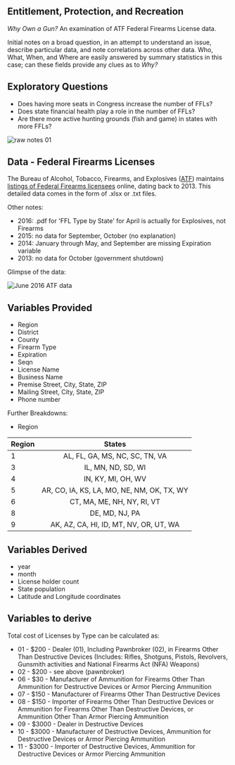 
## Entitlement, Protection, and Recreation

_Why Own a Gun?_ An examination of ATF Federal Firearms License data.

Initial notes on a broad question, in an attempt to understand an issue, describe particular data, and note correlations across other data. Who, What, When, and Where are easily answered by summary statistics in this case; can these fields provide any clues as to _Why?_

## Exploratory Questions

- Does having more seats in Congress increase the number of FFLs?
- Does state financial health play a role in the number of FFLs?
- Are there more active hunting grounds (fish and game) in states with more FFLs?

![raw notes 01](http://pi.mozzarella.website/ATF-FFL/ffl-domain-notes.jpg)

## Data - Federal Firearms Licenses

The Bureau of Alcohol, Tobacco, Firearms, and Explosives ([ATF](https://www.atf.gov/)) maintains [listings of Federal Firearms licensees](https://www.atf.gov/firearms/listing-federal-firearms-licensees-ffls-2016) online, dating back to 2013. This detailed data comes in the form of .xlsx or .txt files.

Other notes:

- 2016: .pdf for 'FFL Type by State' for April is actually for Explosives, not Firearms
- 2015: no data for September, October (no explanation)
- 2014: January through May, and September are missing Expiration variable
- 2013: no data for October (government shutdown)

Glimpse of the data:

![June 2016 ATF data](http://pi.mozzarella.website/ATF-FFL/ffl-2016-glimpse-01.png)

## Variables Provided

- Region
- District
- County
- Firearm Type
- Expiration
- Seqn
- License Name
- Business Name
- Premise Street, City, State, ZIP
- Mailing Street, City, State, ZIP
- Phone number

Further Breakdowns:
- Region

|  Region  |      States     							   |
|----------|:---------------------------------------------:|
|    1	   | AL, FL, GA, MS, NC, SC, TN, VA
|    3     | IL, MN, ND, SD, WI  
|    4     | IN, KY, MI, OH, WV
|    5     | AR, CO, IA, KS, LA, MO, NE, NM, OK, TX, WY
|    6     | CT, MA, ME, NH, NY, RI, VT
|    8     | DE, MD, NJ, PA
|    9     | AK, AZ, CA, HI, ID, MT, NV, OR, UT, WA

## Variables Derived

- year
- month
- License holder count
- State population
- Latitude and Longitude coordinates

## Variables to derive

Total cost of Licenses by Type can be calculated as:
- 01 - $200 - Dealer (01), Including Pawnbroker (02), in Firearms Other Than Destructive Devices (Includes: Rifles, Shotguns, Pistols,
Revolvers, Gunsmith activities and National Firearms Act (NFA) Weapons)
- 02 - $200 - see above (pawnbroker)
- 06 - $30 - Manufacturer of Ammunition for Firearms Other Than Ammunition for Destructive Devices or Armor Piercing Ammunition
- 07 - $150 - Manufacturer of Firearms Other Than Destructive Devices
- 08 - $150 - Importer of Firearms Other Than Destructive Devices or Ammunition for Firearms Other Than Destructive Devices, or
Ammunition Other Than Armor Piercing Ammunition
- 09 - $3000 - Dealer in Destructive Devices
- 10 - $3000 - Manufacturer of Destructive Devices, Ammunition for Destructive Devices or Armor Piercing Ammunition
- 11 - $3000 - Importer of Destructive Devices, Ammunition for Destructive Devices or Armor Piercing Ammunition

